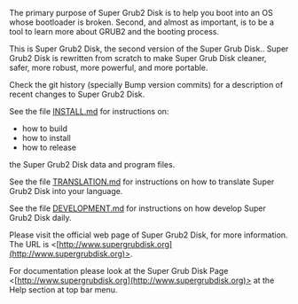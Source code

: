The primary purpose of Super Grub2 Disk is to help you boot into an OS whose bootloader is broken.
Second, and almost as important, is to be a tool to learn more about GRUB2 and the booting process.

This is Super Grub2 Disk, the second version of the Super Grub Disk..
Super Grub2 Disk is rewritten from scratch to make Super Grub Disk cleaner, safer, more
robust, more powerful, and more portable.

Check the git history (specially Bump version commits) for a description of recent changes to Super Grub2 Disk.

See the file [INSTALL.md](INSTALL.md) for instructions on:

- how to build
- how to install
- how to release

the Super Grub2 Disk data and program files.

See the file [TRANSLATION.md](TRANSLATION.md) for instructions on how to translate Super Grub2 Disk into your language.

See the file [DEVELOPMENT.md](DEVELOPMENT.md) for instructions on how develop Super Grub2 Disk daily.

Please visit the official web page of Super Grub2 Disk, for more information.
The URL is <[http://www.supergrubdisk.org](http://www.supergrubdisk.org)>.

For documentation please look at the Super Grub Disk Page
<[http://www.supergrubdisk.org](http://www.supergrubdisk.org)> at the Help section at top bar menu.
